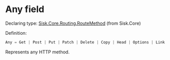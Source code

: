 <!--

Copyrights 2023 Sisk Framework - CypherPotato
Published under MIT license

!!! DO NOT EDIT THIS FILE !!!
This file was generated by a tool in the Sisk package. To edit the information in this documentation,
edit the XML documentation present in the Sisk source code.

-->


# Any field

Declaring type: [Sisk.Core.Routing.RouteMethod](/spec/Sisk.Core.Routing.RouteMethod.md) (from Sisk.Core)


Definition:

```cs
Any = Get | Post | Put | Patch | Delete | Copy | Head | Options | Link | Unlink | View | Trace
```

Represents any HTTP method.

